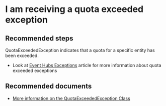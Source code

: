 <properties 
	pageTitle="I am receiving a quota exceeded exception" 
	description="I am receiving a quota exceeded exception" 
	service="microsoft.eventhub"
	resource="namespaces"
	authors="jtaubensee"
	displayOrder="2"
	selfHelpType="resource"
	supportTopicIds=""
	resourceTags=""	
	productPesIds=""
	cloudEnvironments="MoonCake" 
/>

# I am receiving a quota exceeded exception

## **Recommended steps**

QuotaExceededException indicates that a quota for a specific entity has been exceeded. 

* Look at [Event Hubs Exceptions](https://docs.azure.cn/event-hubs/event-hubs-messaging-exceptions#quotaexceededexception) article for more information about quota exceeded exceptions

## **Recommended documents**

* [More information on the QuotaExceededException Class](https://msdn.microsoft.com/library/azure/microsoft.servicebus.messaging.quotaexceededexception.aspx)
